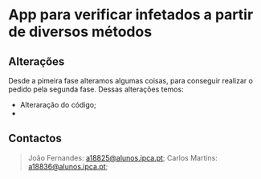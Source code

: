 
# App para verificar infetados a partir de diversos métodos
## Alterações
Desde a pimeira fase alteramos algumas coisas, para conseguir realizar o pedido pela segunda fase. Dessas alterações temos:
* Alteraração do código;
* 


## Contactos
>João Fernandes: a18825@alunos.ipca.pt;
>Carlos Martins: a18836@alunos.ipca.pt;
